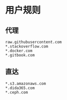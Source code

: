 # 用户规则

## 代理

```plain
raw.githubusercontent.com
*.stackoverflow.com
*.docker.com
*.gitbook.com
```

## 直达

```plain
*.s3.amazonaws.com
*.dida365.com
*.ceph.com
```
